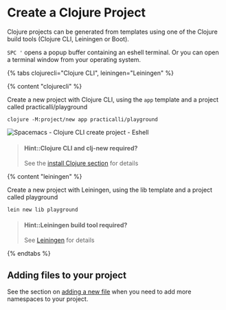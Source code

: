 # Create a Clojure Project
Clojure projects can be generated from templates using one of the Clojure build tools (Clojure CLI, Leiningen or Boot).

`SPC '` opens a popup buffer containing an eshell terminal.  Or you can open a terminal window from your operating system.

{% tabs clojurecli="Clojure CLI", leiningen="Leiningen" %}

<!-- Tools deps project with clj-new -->
{% content "clojurecli" %}

Create a new project with Clojure CLI, using the `app` template and a project called practicalli/playground

```shell
clojure -M:project/new app practicalli/playground
```

![Spacemacs - Clojure CLI create project - Eshell ](/images/spacemacs-clojure-create-a-project-clojure-cli-eshell.png)

> #### Hint::Clojure CLI and clj-new required?
> See the [install Clojure section](/before-you-start/install-clojure.html) for details

<!-- Leiningen Project -->
{% content "leiningen" %}

Create a new project with Leiningen, using the lib template and a project called playground

```shell
lein new lib playground
```

> #### Hint::Leiningen build tool required?
> See [Leiningen](/alternative-tooling/leiningen.html) for details

{% endtabs %}
<!-- End of  -->


## Adding files to your project

See the section on [adding a new file](adding-files.html) when you need to add more namespaces to your project.
